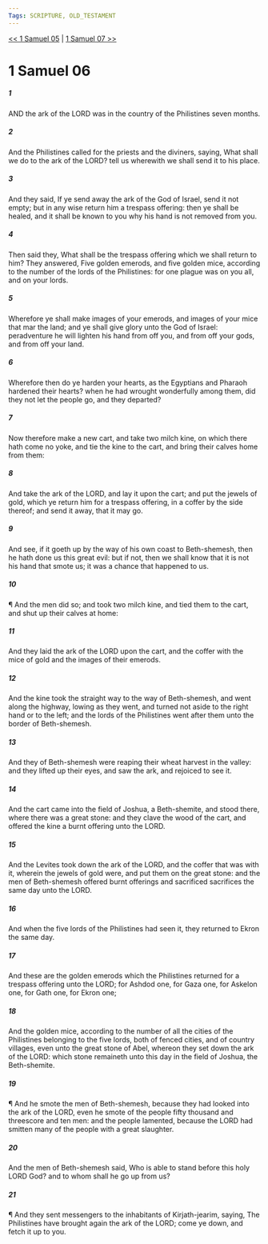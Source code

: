 ```yaml
---
Tags: SCRIPTURE, OLD_TESTAMENT
---
```


[<< 1 Samuel 05](OLD_TESTAMENT/09_1_Samuel/1_Samuel_05.md) | [1 Samuel 07 >>](OLD_TESTAMENT/09_1_Samuel/1_Samuel_07.md)

# 1 Samuel 06

##### 1
 AND the ark of the LORD was in the country of the Philistines seven months.
##### 2
 And the Philistines called for the priests and the diviners, saying, What shall we do to the ark of the LORD?  tell us wherewith we shall send it to his place.
##### 3
 And they said, If ye send away the ark of the God of Israel, send it not empty; but in any wise return him a trespass offering: then ye shall be healed, and it shall be known to you why his hand is not removed from you.
##### 4
 Then said they, What shall be the trespass offering which we shall return to him?  They answered, Five golden emerods, and five golden mice, according to the number of the lords of the Philistines: for one plague was on you all, and on your lords.
##### 5
 Wherefore ye shall make images of your emerods, and images of your mice that mar the land; and ye shall give glory unto the God of Israel: peradventure he will lighten his hand from off you, and from off your gods, and from off your land.
##### 6
 Wherefore then do ye harden your hearts, as the Egyptians and Pharaoh hardened their hearts?  when he had wrought wonderfully among them, did they not let the people go, and they departed?
##### 7
 Now therefore make a new cart, and take two milch kine, on which there hath come no yoke, and tie the kine to the cart, and bring their calves home from them:
##### 8
 And take the ark of the LORD, and lay it upon the cart; and put the jewels of gold, which ye return him for a trespass offering, in a coffer by the side thereof; and send it away, that it may go.
##### 9
 And see, if it goeth up by the way of his own coast to Beth-shemesh, then he hath done us this great evil: but if not, then we shall know that it is not his hand that smote us; it was a chance that happened to us.
##### 10
 ¶ And the men did so; and took two milch kine, and tied them to the cart, and shut up their calves at home:
##### 11
 And they laid the ark of the LORD upon the cart, and the coffer with the mice of gold and the images of their emerods.
##### 12
 And the kine took the straight way to the way of Beth-shemesh, and went along the highway, lowing as they went, and turned not aside to the right hand or to the left; and the lords of the Philistines went after them unto the border of Beth-shemesh.
##### 13
 And they of Beth-shemesh were reaping their wheat harvest in the valley: and they lifted up their eyes, and saw the ark, and rejoiced to see it.
##### 14
 And the cart came into the field of Joshua, a Beth-shemite, and stood there, where there was a great stone: and they clave the wood of the cart, and offered the kine a burnt offering unto the LORD.
##### 15
 And the Levites took down the ark of the LORD, and the coffer that was with it, wherein the jewels of gold were, and put them on the great stone: and the men of Beth-shemesh offered burnt offerings and sacrificed sacrifices the same day unto the LORD.
##### 16
 And when the five lords of the Philistines had seen it, they returned to Ekron the same day.
##### 17
 And these are the golden emerods which the Philistines returned for a trespass offering unto the LORD; for Ashdod one, for Gaza one, for Askelon one, for Gath one, for Ekron one;
##### 18
 And the golden mice, according to the number of all the cities of the Philistines belonging to the five lords, both of fenced cities, and of country villages, even unto the great stone of Abel, whereon they set down the ark of the LORD: which stone remaineth unto this day in the field of Joshua, the Beth-shemite.
##### 19
 ¶ And he smote the men of Beth-shemesh, because they had looked into the ark of the LORD, even he smote of the people fifty thousand and threescore and ten men: and the people lamented, because the LORD had smitten many of the people with a great slaughter.
##### 20
 And the men of Beth-shemesh said, Who is able to stand before this holy LORD God?  and to whom shall he go up from us?
##### 21
 ¶ And they sent messengers to the inhabitants of Kirjath-jearim, saying, The Philistines have brought again the ark of the LORD; come ye down, and fetch it up to you.
